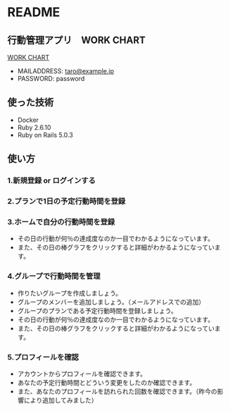 # README
## 行動管理アプリ　WORK CHART

[WORK CHART](https://mighty-tor-40228.herokuapp.com/)
* MAILADDRESS: taro@example.jp
* PASSWORD: password

## 使った技術
* Docker
* Ruby 2.6.10
* Ruby on Rails 5.0.3

## 使い方

### 1.新規登録 or ログインする

### 2.プランで1日の予定行動時間を登録

### 3.ホームで自分の行動時間を登録
* その日の行動が何％の達成度なのか一目でわかるようになっています。
* また、その日の棒グラフをクリックすると詳細がわかるようになっています。

### 4.グループで行動時間を管理
* 作りたいグループを作成しましょう。
* グループのメンバーを追加しましょう。（メールアドレスでの追加）
* グループのプランである予定行動時間を登録しましょう。
* その日の行動が何％の達成度なのか一目でわかるようになっています。
* また、その日の棒グラフをクリックすると詳細がわかるようになっています。

### 5.プロフィールを確認
* アカウントからプロフィールを確認できます。
* あなたの予定行動時間とどういう変更をしたのか確認できます。
* また、あなたのプロフィールを訪れられた回数を確認できます。（昨今の影響により追加してみました）
